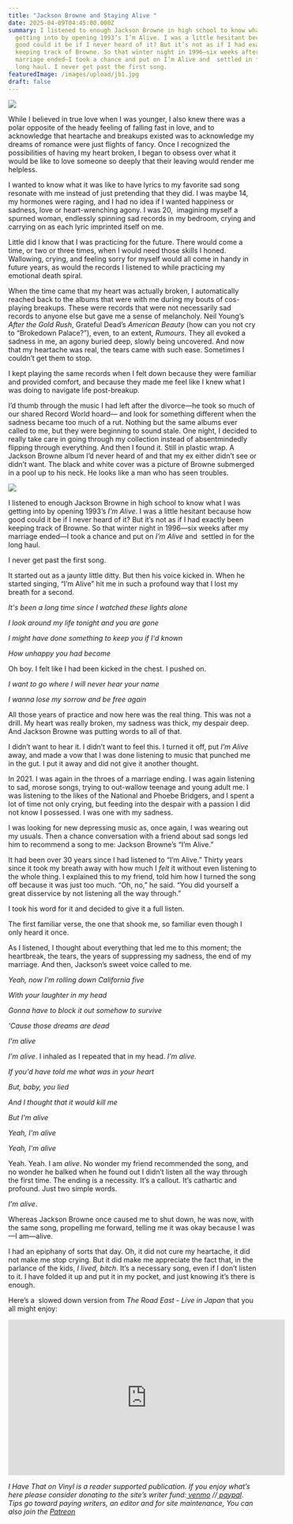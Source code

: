 ```yaml
---
title: "Jackson Browne and Staying Alive "
date: 2025-04-09T04:45:00.000Z
summary: I listened to enough Jackson Browne in high school to know what I was
  getting into by opening 1993’s I’m Alive. I was a little hesitant because how
  good could it be if I never heard of it? But it’s not as if I had exactly been
  keeping track of Browne. So that winter night in 1996—six weeks after my
  marriage ended—I took a chance and put on I’m Alive and  settled in for the
  long haul. I never get past the first song.
featuredImage: /images/upload/jb1.jpg
draft: false
---
```

![](/images/upload/jb1.jpg)

While I believed in true love when I was younger, I also knew there was a polar opposite of the heady feeling of falling fast in love, and to acknowledge that heartache and breakups existed was to acknowledge my dreams of romance were just flights of fancy. Once I recognized the possibilities of having my heart broken, I began to obsess over what it would be like to love someone so deeply that their leaving would render me helpless. 

I wanted to know what it was like to have lyrics to my favorite sad song resonate with me instead of just pretending that they did. I was maybe 14, my hormones were raging, and I had no idea if I wanted happiness or sadness, love or heart-wrenching agony. I was 20,  imagining myself a spurned woman, endlessly spinning sad records in my bedroom, crying and carrying on as each lyric imprinted itself on me. 

Little did I know that I was practicing for the future. There would come a time, or two or three times, when I would need those skills I honed. Wallowing, crying, and feeling sorry for myself would all come in handy in future years, as would the records I listened to while practicing my emotional death spiral. 

When the time came that my heart was actually broken, I automatically reached back to the albums that were with me during my bouts of cos-playing breakups. These were records that were not necessarily sad records to anyone else but gave me a sense of melancholy. Neil Young’s *After the Gold Rush*, Grateful Dead’s *American Beauty* (how can you not cry to “Brokedown Palace?”), even, to an extent, *Rumours*. They all evoked a sadness in me, an agony buried deep, slowly being uncovered. And now that my heartache was real, the tears came with such ease. Sometimes I couldn’t get them to stop.

I kept playing the same records when I felt down because they were familiar and provided comfort, and because they made me feel like I knew what I was doing to navigate life post-breakup.

I’d thumb through the music I had left after the divorce—he took so much of our shared Record World hoard— and look for something different when the sadness became too much of a rut. Nothing but the same albums ever called to me, but they were beginning to sound stale. One night, I decided to really take care in going through my collection instead of absentmindedly flipping through everything. And then I found it. Still in plastic wrap. A Jackson Browne album I’d never heard of and that my ex either didn’t see or didn’t want. The black and white cover was a picture of Browne submerged in a pool up to his neck. He looks like a man who has seen troubles.

![](/images/upload/jbredo.jpg)

I listened to enough Jackson Browne in high school to know what I was getting into by opening 1993’s *I’m Alive*. I was a little hesitant because how good could it be if I never heard of it? But it’s not as if I had exactly been keeping track of Browne. So that winter night in 1996—six weeks after my marriage ended—I took a chance and put on *I’m Alive* and  settled in for the long haul.

I never get past the first song. 

It started out as a jaunty little ditty. But then his voice kicked in. When he started singing, “I’m Alive” hit me in such a profound way that I lost my breath for a second.

*It's been a long time since I watched these lights alone*

*I look around my life tonight and you are gone*

*I might have done something to keep you if I'd known*

*How unhappy you had become*



Oh boy. I felt like I had been kicked in the chest. I pushed on.

*I want to go where I will never hear your name*

*I wanna lose my sorrow and be free again*

All those years of practice and now here was the real thing. This was not a drill. My heart was really broken, my sadness was thick, my despair deep. And Jackson Browne was putting words to all of that.

I didn’t want to hear it. I didn’t want to feel this. I turned it off, put *I’m Alive* away, and made a vow that I was done listening to music that punched me in the gut. I put it away and did not give it another thought. 

In 2021. I was again in the throes of a marriage ending. I was again listening to sad, morose songs, trying to out-wallow teenage and young adult me. I was listening to the likes of the National and Phoebe Bridgers, and I spent a lot of time not only crying, but feeding into the despair with a passion I did not know I possessed. I was one with my sadness. 

I was looking for new depressing music as, once again, I was wearing out my usuals. Then a chance conversation with a friend about sad songs led him to recommend a song to me: Jackson Browne’s “I’m Alive.”

It had been over 30 years since I had listened to “I’m Alive.” Thirty years since it took my breath away with how much I *felt* it without even listening to the whole thing. I explained this to my friend, told him how I turned the song off because it was just too much. “Oh, no,” he said. “You did yourself a great disservice by not listening all the way through.” 

I took his word for it and decided to give it a full listen.

The first familiar verse, the one that shook me, so familiar even though I only heard it once. 

As I listened, I thought about everything that led me to this moment; the heartbreak, the tears, the years of suppressing my sadness, the end of my marriage. And then, Jackson’s sweet voice called to me.

*Yeah, now I'm rolling down California five*

*With your laughter in my head*

*Gonna have to block it out somehow to survive*

*'Cause those dreams are dead*

*I'm alive*

*I’m alive*. I inhaled as I repeated that in my head. *I’m* *alive*.

*If you'd have told me what was in your heart*

*But, baby, you lied*

*And I thought that it would kill me*

*But I'm alive*

*Yeah, I'm alive*

*Yeah, I'm alive*

Yeah. Yeah. I am *alive*. No wonder my friend recommended the song, and no wonder he balked when he found out I didn’t listen all the way through the first time. The ending is a necessity. It’s a callout. It’s cathartic and profound. Just two simple words. 

*I’m alive*.

Whereas Jackson Browne once caused me to shut down, he was now, with the same song, propelling me forward, telling me it was okay because I was—I am—alive.

I had an epiphany of sorts that day. Oh, it did not cure my heartache, it did not make me stop crying. But it did make me appreciate the fact that, in the parlance of the kids, *I lived, bitch*. It’s a necessary song, even if I don’t listen to it. I have folded it up and put it in my pocket, and just knowing it’s there is enough.

Here’s a  slowed down version from *The Road East - Live in Japan* that you all might enjoy:

<iframe width="560" height="315" src="https://www.youtube.com/embed/50zeHKiazVc?si=vqga6d3flkMfSMjE" title="YouTube video player" frameborder="0" allow="accelerometer; autoplay; clipboard-write; encrypted-media; gyroscope; picture-in-picture; web-share" referrerpolicy="strict-origin-when-cross-origin" allowfullscreen></iframe>

*I Have That on Vinyl is a reader supported publication. If you enjoy what’s here please consider donating to the site’s writer fund:[ venmo](https://account.venmo.com/u/Michele-Catalano2659) //[ paypal](https://www.paypal.com/paypalme/goingitaloneny?country.x=US&locale.x=en_US)*. *Tips go toward paying writers, an editor and for site maintenance, You can also join the [Patreon](https://www.patreon.com/c/IHaveThatonVinyl)*
